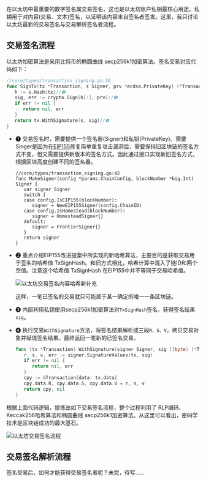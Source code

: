 在以太坊中最重要的数字签名属交易签名，这也是以太坊账户私钥最核心用途。私钥用于对内容(交易、文本)签名，以证明该内容来自签名者签发。这里，我只讨论以太坊最新的交易签名与交易解析签名者流程。

## 交易签名流程

以太坊加密算法是采用比特币的椭圆曲线 secp256k1加密算法。签名交易对应代码如下：

```go
//core/types/transaction_signing.go:56
func SignTx(tx *Transaction, s Signer, prv *ecdsa.PrivateKey) (*Transaction, error) {//❶
   h := s.Hash(tx)//❷
   sig, err := crypto.Sign(h[:], prv)//❸
   if err != nil {
      return nil, err
   }
   return tx.WithSignature(s, sig)//❹
}
```

+ ❶ 交易签名时，需要提供一个签名器(Signer)和私钥(PrivateKey)。需要Singer是因为在[EIP155](http://eips.ethereum.org/EIPS/eip-155)修复简单重复攻击漏洞后，需要保持旧区块链的签名方式不变，但又需要提供新版本的签名方式。因此通过接口实现新旧签名方式，根据区块高度创建不同的签名器。

  ```
  //core/types/transaction_signing.go:42
  func MakeSigner(config *params.ChainConfig, blockNumber *big.Int) Signer {
     var signer Signer
     switch {
     case config.IsEIP155(blockNumber):
        signer = NewEIP155Signer(config.ChainID)
     case config.IsHomestead(blockNumber):
        signer = HomesteadSigner{}
     default:
        signer = FrontierSigner{}
     }
     return signer
  }
  ```

+ ❷ 重点介绍EIP155改进提案中所实现的新哈希算法，主要目的是获取交易用于签名的哈希值 TxSignHash。和旧方式相比，哈希计算中混入了链ID和两个空值。注意这个哈希值 TxSignHash 在EIP155中并不等同于交易哈希值。

  ![以太坊交易签名内容哈希新补充](https://img.learnblockchain.cn/2019/04/27_tx-sign-content-hash.png!de)

  这样，一笔已签名的交易就只可能属于某一确定的唯一一条区块链。

+ ❸  内部利用私钥使用secp256k1加密算法对`TxSignHash`签名，获得签名结果`sig`。

+ ❹ 执行交易`WithSignature`方法，将签名结果解析成三段`R、S、V`，拷贝交易对象并赋值签名结果。最终返回一笔新的已签名交易。

  ```go
  func (tx *Transaction) WithSignature(signer Signer, sig []byte) (*Transaction, error) {
     r, s, v, err := signer.SignatureValues(tx, sig)
     if err != nil {
        return nil, err
     }
     cpy := &Transaction{data: tx.data}
     cpy.data.R, cpy.data.S, cpy.data.V = r, s, v
     return cpy, nil
  }
  ```

根据上面代码逻辑，提炼出如下交易签名流程，整个过程利用了 RLP编码、Keccak256哈希算法和椭圆曲线 secp256k1加密算法。从这里可以看出，密码学技术是区块链成功的最大基石。

![以太坊交易签名流程](https://img.learnblockchain.cn/2019/04/27_ethereum-tx-sign-flow.png!de)

## 交易签名解析流程

签名交易后，如何才能获得交易签名者呢？未完，待写…...